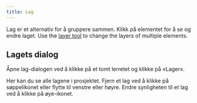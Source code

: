 ```yaml
---
title: Lag
---
```


Lag er et alternativ for å gruppere sammen. Klikk på elementet for å se og endre laget. Use the [layer tool](../tools/layer) to change the layers of multiple elements.

## Lagets dialog

Åpne lag-dialogen ved å klikke på et tomt lerretet og klikke på «Lager».

Her kan du se alle lagene i prosjektet.
Fjern et lag ved å klikke på søppelikonet eller flytte til venstre eller høyre.
Endre synligheten til et lag ved å klikke på øye-ikonet.
